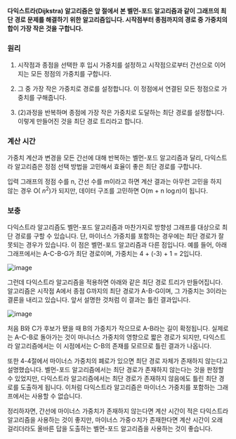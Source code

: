 #### 다익스트라(Dijkstra) 알고리즘은 앞 절에서 본 벨먼-포드 알고리즘과 같이 그래프의 최단 경로 문제를 해결하기 위한 알고리즘입니다. 시작점부터 종점까지의 경로 중 가중치의 합이 가장 작은 것을 구합니다.

### 원리

1. 시작점과 종점을 선택한 후 입시 가중치를 설정하고 시작점으로부터 간선으로 이어지는 모든 정점의 가중치를 구합니다.

2. 그 중 가장 작은 가중치로 경로를 설정합니다. 이 정점에서 연결된 모든 정점으로 가중치를 구해줍니다.

3. (2)과정을 반복하며 종점에 가장 작은 가중치로 도달하는 최단 경로를 설정합니다. 이렇게 만들어진 것을 최단 경로 트리라고 합니다.

### 계산 시간

가중치 계산과 변경을 모든 간선에 대해 반복하는 벨먼-포드 알고리즘과 달리, 다익스트라 알고리즘은 정점 선택 방법을 고민해서 효율이 좋은 최단 경로를 구합니다.

입력 그래프의 정점 수를 n, 간선 수를 m이라고 하면 계산 결과는 아무런 고민을 하지 않는 경우 O( $n^2$)가 되지만, 데이터 구조를 고민하면 O(m + n $\log {n}$)이 됩니다.

### 보충

다익스트라 알고리즘도 벨먼-포드 알고리즘과 마찬가지로 방향성 그래프를 대상으로 최단 경로를 구할 수 있습니다. 단, 마이너스 가중치를 포함하는 경우에는 최단 경로가 잘못되는 경우가 있습니다.
이 점은 벨먼-포드 알고리즘과 다른 점입니다. 예를 들어, 아래 그래프에서는 A-C-B-G가 최단 경로이며, 가중치는 4 + (-3) + 1 = 2입니다.

![image](https://user-images.githubusercontent.com/84713532/198202359-04f5fcf2-7cdf-4e5b-8d6b-fbf6bf0ac802.png)

그런데 다익스트라 알고리즘을 적용하면 아래와 같은 최단 경로 트리가 만들어집니다. 알고리즘은 시작점 A에서 종점 G까지의 최단 경로가 A-B-G이며, 그 가중치는 3이라는 결론을 내리고 있습니다.
앞서 설명한 것처럼 이 결과는 틀린 결과입니다.

![image](https://user-images.githubusercontent.com/84713532/198202476-8a7550c1-e949-47b8-a527-bbd1a03741c1.png)

처음 B와 C가 후보가 됐을 때 B의 가중치가 작으므로 A-B라는 길이 확정됩니다. 실제로는 A-C-B로 돌아가는 것이 마니너스 가중치의 영향으로 짧은 경로가 되지만, 다익스트라 알고리즘에서는 이 시점에서는 C-B의 존재를 모르므로 틀린 결과가 나옵니다.

또한 4-4절에서 마이너스 가중치의 폐로가 있으면 최단 경로 자체가 존재하지 않는다고 설명했습니다. 벨먼-포드 알고리즘에서는 최단 경로가 존재하지 않는다는 것을 판정할 수 있었지만,
다익스트라 알고리즘에서는 최단 경로가 존재하지 않음에도 틀린 최단 경로를 도출하게 됩니다. 이처럼 다익스트라 알고리즘은 마이너스 가중치를 포함하는 그래프에서는 사용할 수 없습니다.

정리하자면, 간선에 마이너스 가중치가 존재하지 않는다면 계산 시간이 적은 다익스트라 알고리즘을 사용하는 것이 좋지만, 마이너스 가중ㅇ치가 존재한다면 계산 시간이 오래 걸리더라도 올바른 답을 도출하는 벨먼-포드 알고리즘을 사용하는 것이 좋습니다.
